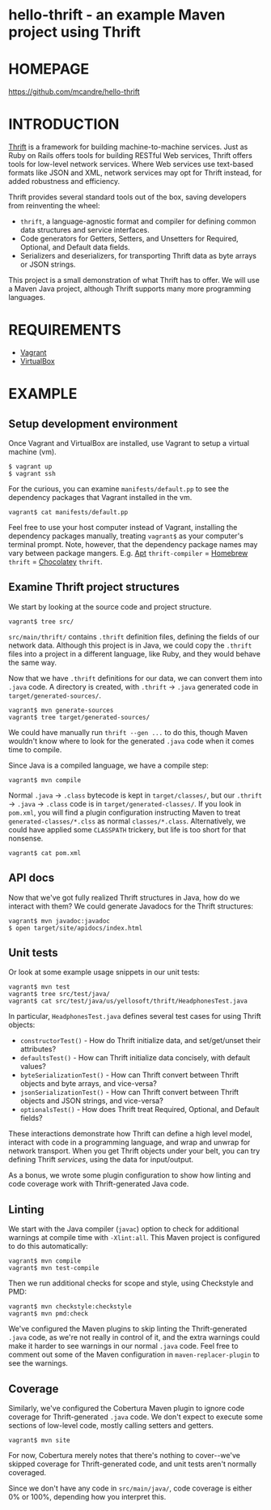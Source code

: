 # hello-thrift - an example Maven project using Thrift

# HOMEPAGE

https://github.com/mcandre/hello-thrift

# INTRODUCTION

[Thrift](https://thrift.apache.org/) is a framework for building machine-to-machine services. Just as Ruby on Rails offers tools for building RESTful Web services, Thrift offers tools for low-level network services. Where Web services use text-based formats like JSON and XML, network services may opt for Thrift instead, for added robustness and efficiency.

Thrift provides several standard tools out of the box, saving developers from reinventing the wheel:

* `thrift`, a language-agnostic format and compiler for defining common data structures and service interfaces.
* Code generators for Getters, Setters, and Unsetters for Required, Optional, and Default data fields.
* Serializers and deserializers, for transporting Thrift data as byte arrays or JSON strings.

This project is a small demonstration of what Thrift has to offer. We will use a Maven Java project, although Thrift supports many more programming languages.

# REQUIREMENTS

* [Vagrant](http://www.vagrantup.com/)
* [VirtualBox](https://www.virtualbox.org/)

# EXAMPLE

## Setup development environment

Once Vagrant and VirtualBox are installed, use Vagrant to setup a virtual machine (vm).

```
$ vagrant up
$ vagrant ssh
```

For the curious, you can examine `manifests/default.pp` to see the dependency packages that Vagrant installed in the vm.

```
vagrant$ cat manifests/default.pp
```

Feel free to use your host computer instead of Vagrant, installing the dependency packages manually, treating `vagrant$` as your computer's terminal prompt. Note, however, that the dependency package names may vary between package mangers. E.g. [Apt](https://wiki.debian.org/Apt) `thrift-compiler` = [Homebrew](http://brew.sh/) `thrift` = [Chocolatey](http://chocolatey.org/) `thrift`.

## Examine Thrift project structures

We start by looking at the source code and project structure.

```
vagrant$ tree src/
```

`src/main/thrift/` contains `.thrift` definition files, defining the fields of our network data. Although this project is in Java, we could copy the `.thrift` files into a project in a different language, like Ruby, and they would behave the same way.

Now that we have `.thrift` definitions for our data, we can convert them into `.java` code. A directory is created, with `.thrift` -> `.java` generated code in `target/generated-sources/`.

```
vagrant$ mvn generate-sources
vagrant$ tree target/generated-sources/
```

We could have manually run `thrift --gen ...` to do this, though Maven wouldn't know where to look for the generated `.java` code when it comes time to compile.

Since Java is a compiled language, we have a compile step:

```
vagrant$ mvn compile
```

Normal `.java` -> `.class` bytecode is kept in `target/classes/`, but our `.thrift` -> `.java` -> `.class` code is in `target/generated-classes/`. If you look in `pom.xml`, you will find a plugin configuration instructing Maven to treat `generated-classes/*.clss` as normal `classes/*.class`. Alternatively, we could have applied some `CLASSPATH` trickery, but life is too short for that nonsense.

```
vagrant$ cat pom.xml
```

## API docs

Now that we've got fully realized Thrift structures in Java, how do we interact with them? We could generate Javadocs for the Thrift structures:

```
vagrant$ mvn javadoc:javadoc
$ open target/site/apidocs/index.html
```

## Unit tests

Or look at some example usage snippets in our unit tests:

```
vagrant$ mvn test
vagrant$ tree src/test/java/
vagrant$ cat src/test/java/us/yellosoft/thrift/HeadphonesTest.java
```

In particular, `HeadphonesTest.java` defines several test cases for using Thrift objects:

* `constructorTest()` - How do Thrift initialize data, and set/get/unset their attributes?
* `defaultsTest()` - How can Thrift initialize data concisely, with default values?
* `byteSerializationTest()` - How can Thrift convert between Thrift objects and byte arrays, and vice-versa?
* `jsonSerializationTest()` - How can Thrift convert between Thrift objects and JSON strings, and vice-versa?
* `optionalsTest()` - How does Thrift treat Required, Optional, and Default fields?

These interactions demonstrate how Thrift can define a high level model, interact with code in a programming language, and wrap and unwrap for network transport. When you get Thrift objects under your belt, you can try defining Thrift *services*, using the data for input/output.

As a bonus, we wrote some plugin configuration to show how linting and code coverage work with Thrift-generated Java code.

## Linting

We start with the Java compiler (`javac`) option to check for additional warnings at compile time with `-Xlint:all`. This Maven project is configured to do this automatically:

```
vagrant$ mvn compile
vagrant$ mvn test-compile
```

Then we run additional checks for scope and style, using Checkstyle and PMD:

```
vagrant$ mvn checkstyle:checkstyle
vagrant$ mvn pmd:check
```

We've configured the Maven plugins to skip linting the Thrift-generated `.java` code, as we're not really in control of it, and the extra warnings could make it harder to see warnings in our normal `.java` code. Feel free to comment out some of the Maven configuration in `maven-replacer-plugin` to see the warnings.

## Coverage

Similarly, we've configured the Cobertura Maven plugin to ignore code coverage for Thrift-generated `.java` code. We don't expect to execute some sections of low-level code, mostly calling setters and getters.

```
vagrant$ mvn site
```

For now, Cobertura merely notes that there's nothing to cover--we've skipped coverage for Thrift-generated code, and unit tests aren't normally coveraged.

Since we don't have any code in `src/main/java/`, code coverage is either 0% or 100%, depending how you interpret this.
